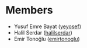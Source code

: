 # Members

- Yusuf Emre Bayat ([yeyosef](https://github.com/yeyosef)) 
- Halil Serdar ([halilserdar](https://github.com/halilserdar))
- Emir Tonoğlu ([emirtonoglu](https://github.com/emirtonoglu))
